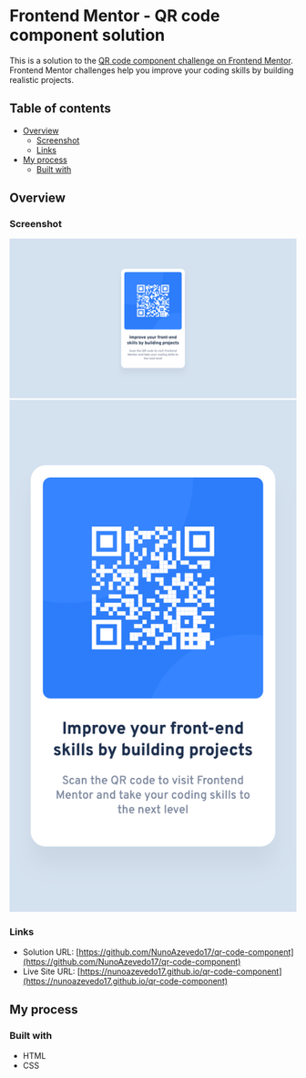 # Frontend Mentor - QR code component solution

This is a solution to the [QR code component challenge on Frontend Mentor](https://www.frontendmentor.io/challenges/qr-code-component-iux_sIO_H). Frontend Mentor challenges help you improve your coding skills by building realistic projects.

## Table of contents

- [Overview](#overview)
  - [Screenshot](#screenshot)
  - [Links](#links)
- [My process](#my-process)
  - [Built with](#built-with)

## Overview

### Screenshot

![Desktop](./screenshots/desktop.png)
![Mobile](./screenshots/mobile.png)

### Links

- Solution URL: [https://github.com/NunoAzevedo17/qr-code-component](https://github.com/NunoAzevedo17/qr-code-component)
- Live Site URL: [https://nunoazevedo17.github.io/qr-code-component](https://nunoazevedo17.github.io/qr-code-component)

## My process

### Built with

- HTML
- CSS
